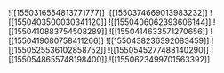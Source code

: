 ![[1550316554813771777]]
![[1550374669013983232]]
![[1550403500030341120]]
![[1550406062393606144]]
![[1550410883754508289]]
![[1550414633571270656]]
![[1550419080758411266]]
![[1550438236392083459]]
![[1550525536102858752]]
![[1550545277488140290]]
![[1550548655748198400]]
![[1550623499701563392]]
